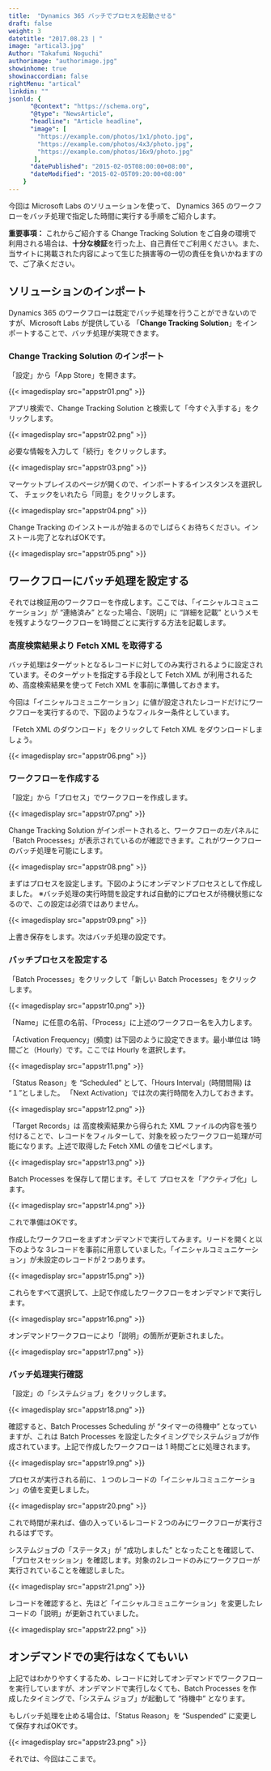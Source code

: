 ```yaml
---
title:  "Dynamics 365 バッチでプロセスを起動させる"
draft: false
weight: 3
datetitle: "2017.08.23 | "
image: "artical3.jpg"
Author: "Takafumi Noguchi"
authorimage: "authorimage.jpg"
showinhome: true
showinaccordian: false
rightMenu: "artical"
linkdin: ""
jsonld: {
      "@context": "https://schema.org",
      "@type": "NewsArticle",
      "headline": "Article headline",
      "image": [
        "https://example.com/photos/1x1/photo.jpg",
        "https://example.com/photos/4x3/photo.jpg",
        "https://example.com/photos/16x9/photo.jpg"
       ],
      "datePublished": "2015-02-05T08:00:00+08:00",
      "dateModified": "2015-02-05T09:20:00+08:00"
    }
---
```

<!-- Intro  -->
今回は Microsoft Labs のソリューションを使って、
Dynamics 365 のワークフローをバッチ処理で指定した時間に実行する手順をご紹介します。

**重要事項：** これからご紹介する Change Tracking Solution をご自身の環境で利用される場合は、**十分な検証**を行った上、自己責任でご利用ください。また、当サイトに掲載された内容によって生じた損害等の一切の責任を負いかねますので、ご了承ください。


## ソリューションのインポート
Dynamics 365 のワークフローは既定でバッチ処理を行うことができないのですが、Microsoft Labs が提供している 「**Change Tracking Solution**」をインポートすることで、バッチ処理が実現できます。

### Change Tracking Solution のインポート
「設定」から「App Store」を開きます。
<!-- Image= appstr01.png -->
{{< imagedisplay src="appstr01.png" >}}

アプリ検索で、Change Tracking Solution と検索して「今すぐ入手する」をクリックします。
<!-- Image= appstr02.png -->
{{< imagedisplay src="appstr02.png" >}}


必要な情報を入力して「続行」をクリックします。
<!-- Image= appstr03.png -->
{{< imagedisplay src="appstr03.png" >}}

マーケットプレイスのページが開くので、インポートするインスタンスを選択して、
チェックをいれたら「同意」をクリックします。
<!-- Image= appstr04.png -->
{{< imagedisplay src="appstr04.png" >}}

Change Tracking のインストールが始まるのでしばらくお待ちください。インストール完了となればOKです。
<!-- Image= appstr05.png -->
{{< imagedisplay src="appstr05.png" >}}

## ワークフローにバッチ処理を設定する
それでは検証用のワークフローを作成します。ここでは、「イニシャルコミュニケーション」が “連絡済み” となった場合、「説明」に “詳細を記載” というメモを残すようなワークフローを1時間ごとに実行する方法を記載します。

### 高度検索結果より Fetch XML を取得する
バッチ処理はターゲットとなるレコードに対してのみ実行されるように設定されています。そのターゲットを指定する手段として Fetch XML が利用されるため、高度検索結果を使って Fetch XML を事前に準備しておきます。

今回は「イニシャルコミュニケーション」に値が設定されたレコードだけにワークフローを実行するので、下図のようなフィルター条件としています。

「Fetch XML のダウンロード」をクリックして Fetch XML をダウンロードしましょう。
<!-- Image= appstr06.png -->
{{< imagedisplay src="appstr06.png" >}}

### ワークフローを作成する
「設定」から「プロセス」でワークフローを作成します。
<!-- Image= appstr07.png -->
{{< imagedisplay src="appstr07.png" >}}

Change Tracking Solution がインポートされると、ワークフローの左パネルに「Batch Processes」が表示されているのが確認できます。これがワークフローのバッチ処理を可能にします。
<!-- Image= appstr08.png -->
{{< imagedisplay src="appstr08.png" >}}

まずはプロセスを設定します。下図のようにオンデマンドプロセスとして作成しました。
※バッチ処理の実行時間を設定すれば自動的にプロセスが待機状態になるので、この設定は必須ではありません。
<!-- Image= appstr09.png -->
{{< imagedisplay src="appstr09.png" >}}

上書き保存をします。次はバッチ処理の設定です。

### バッチプロセスを設定する
「Batch Processes」をクリックして「新しい Batch Processes」をクリックします。
<!-- Image= appstr10.png -->
{{< imagedisplay src="appstr10.png" >}}

「Name」に任意の名前、「Process」に上述のワークフロー名を入力します。

「Activation Frequency」(頻度) は下図のように設定できます。最小単位は 1時間ごと（Hourly）です。ここでは Hourly を選択します。
<!-- Image= appstr11.png -->
{{< imagedisplay src="appstr11.png" >}}

「Status Reason」を “Scheduled” として、「Hours Interval」(時間間隔) は “１”としました。
「Next Activation」では次の実行時間を入力しておきます。
<!-- Image= appstr12.png -->
{{< imagedisplay src="appstr12.png" >}}

「Target Records」は 高度検索結果から得られた XML ファイルの内容を張り付けることで、レコードをフィルターして、対象を絞ったワークフロー処理が可能になります。上述で取得した Fetch XML の値をコピペします。
<!-- Image= appstr13.png -->
{{< imagedisplay src="appstr13.png" >}}

Batch Processes を保存して閉じます。そして プロセスを「アクティブ化」します。
<!-- Image= appstr14.png -->
{{< imagedisplay src="appstr14.png" >}}

これで準備はOKです。

作成したワークフローをまずオンデマンドで実行してみます。リードを開くと以下のような 3レコードを事前に用意していました。「イニシャルコミュニケーション」が未設定のレコードが２つあります。
<!-- Image= appstr15.png -->
{{< imagedisplay src="appstr15.png" >}}

これらをすべて選択して、上記で作成したワークフローをオンデマンドで実行します。
<!-- Image= appstr16.png -->
{{< imagedisplay src="appstr16.png" >}}

オンデマンドワークフローにより「説明」の箇所が更新されました。
<!-- Image= appstr17.png -->
{{< imagedisplay src="appstr17.png" >}}

### バッチ処理実行確認
「設定」の「システムジョブ」をクリックします。
<!-- Image= appstr18.png -->
{{< imagedisplay src="appstr18.png" >}}

確認すると、Batch Processes Scheduling が “タイマーの待機中” となっていますが、これは Batch Processes を設定したタイミングでシステムジョブが作成されています。上記で作成したワークフローは 1 時間ごとに処理されます。
<!-- Image= appstr19.png -->
{{< imagedisplay src="appstr19.png" >}}

プロセスが実行される前に、１つのレコードの「イニシャルコミュニケーション」の値を変更しました。
<!-- Image= appstr20.png -->
{{< imagedisplay src="appstr20.png" >}}

これで時間が来れば、値の入っているレコード２つのみにワークフローが実行されるはずです。

システムジョブの「ステータス」が “成功しました” となったことを確認して、「プロセスセッション」を確認します。対象の2レコードのみにワークフローが実行されていることを確認しました。
<!-- Image= appstr21.png -->
{{< imagedisplay src="appstr21.png" >}}

レコードを確認すると、先ほど「イニシャルコミュニケーション」を変更したレコードの「説明」が更新されていました。
<!-- Image= appstr22.png -->
{{< imagedisplay src="appstr22.png" >}}

## オンデマンドでの実行はなくてもいい
上記ではわかりやすくするため、レコードに対してオンデマンドでワークフローを実行していますが、オンデマンドで実行しなくても、Batch Processes を作成したタイミングで、「システム ジョブ」が起動して “待機中” となります。

もしバッチ処理を止める場合は、「Status Reason」を “Suspended” に変更して保存すればOKです。
<!-- Image= appstr23.png -->
{{< imagedisplay src="appstr23.png" >}}

それでは、今回はここまで。    
&nbsp;